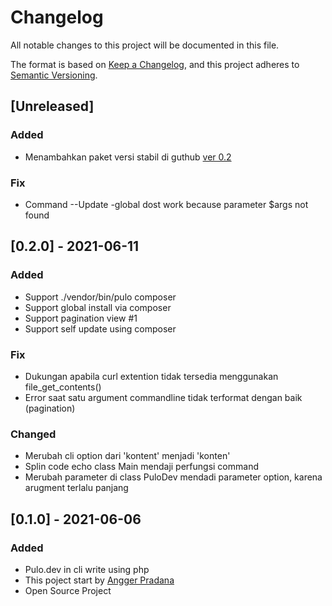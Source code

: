 # Changelog
All notable changes to this project will be documented in this file.

The format is based on [Keep a Changelog](https://keepachangelog.com/en/1.0.0/),
and this project adheres to [Semantic Versioning](https://semver.org/spec/v2.0.0.html).

## [Unreleased]
### Added
- Menambahkan paket versi stabil di guthub [ver 0.2](https://github.com/SonyPradana/pulodev-cli/releases/tag/0.2)
### Fix
- Command --Update -global dost work because parameter $args not found

## [0.2.0] - 2021-06-11
### Added
- Support ./vendor/bin/pulo composer
- Support global install via composer
- Support pagination view #1
- Support self update using composer

### Fix
- Dukungan apabila curl extention tidak tersedia menggunakan file_get_contents()
- Error saat satu argument commandline tidak terformat dengan baik (pagination)

### Changed
- Merubah cli option dari 'kontent' menjadi 'konten'
- Splin code echo class Main mendaji perfungsi command
- Merubah parameter di class PuloDev mendadi parameter option, karena arugment terlalu panjang

## [0.1.0] - 2021-06-06
### Added
- Pulo.dev in cli write using php
- This poject start by [Angger Pradana](https://github.com/SonyPradana)
- Open Source Project

